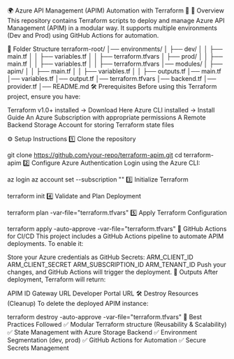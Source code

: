 🌍 Azure API Management (APIM) Automation with Terraform 🚀
📌 Overview
This repository contains Terraform scripts to deploy and manage Azure API Management (APIM) in a modular way. It supports multiple environments (Dev and Prod) using GitHub Actions for automation.

📂 Folder Structure
terraform-root/
│── environments/
│   ├── dev/
│   │   ├── main.tf
│   │   ├── variables.tf
│   │   ├── terraform.tfvars
│   ├── prod/
│   │   ├── main.tf
│   │   ├── variables.tf
│   │   ├── terraform.tfvars
│── modules/
│   ├── apim/
│   │   ├── main.tf
│   │   ├── variables.tf
│   │   ├── outputs.tf
│── main.tf
│── variables.tf
│── output.tf
│── terraform.tfvars
│── backend.tf
│── provider.tf
│── README.md
🛠️ Prerequisites
Before using this Terraform project, ensure you have:

Terraform v1.0+ installed → Download Here
Azure CLI installed → Install Guide
An Azure Subscription with appropriate permissions
A Remote Backend Storage Account for storing Terraform state files

⚙️ Setup Instructions
1️⃣ Clone the repository

git clone https://github.com/your-repo/terraform-apim.git
cd terraform-apim
2️⃣ Configure Azure Authentication
Login using the Azure CLI:

az login
az account set --subscription "<your-subscription-id>"
3️⃣ Initialize Terraform

terraform init
4️⃣ Validate and Plan Deployment

terraform plan -var-file="terraform.tfvars"
5️⃣ Apply Terraform Configuration

terraform apply -auto-approve -var-file="terraform.tfvars"
🔄 GitHub Actions for CI/CD
This project includes a GitHub Actions pipeline to automate APIM deployments. To enable it:

Store your Azure credentials as GitHub Secrets:
ARM_CLIENT_ID
ARM_CLIENT_SECRET
ARM_SUBSCRIPTION_ID
ARM_TENANT_ID
Push your changes, and GitHub Actions will trigger the deployment.
📢 Outputs
After deployment, Terraform will return:

APIM ID
Gateway URL
Developer Portal URL
🛠️ Destroy Resources (Cleanup)
To delete the deployed APIM instance:


terraform destroy -auto-approve -var-file="terraform.tfvars"
📌 Best Practices Followed
✅ Modular Terraform structure (Reusability & Scalability)
✅ State Management with Azure Storage Backend
✅ Environment Segmentation (dev, prod)
✅ GitHub Actions for Automation
✅ Secure Secrets Management
